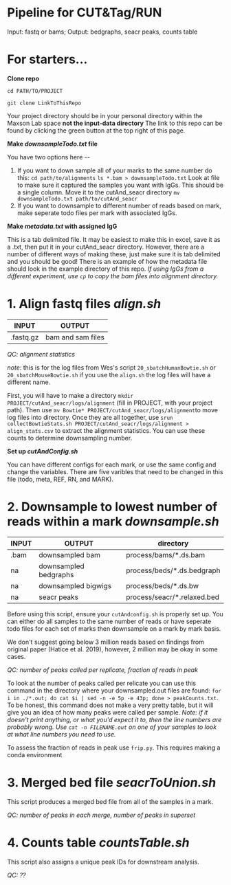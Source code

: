 # Pipeline for CUT&Tag/RUN
Input: fastq or bams; Output: bedgraphs, seacr peaks, counts table

# For starters...

**Clone repo**
  
  `cd PATH/TO/PROJECT`
  
  `git clone LinkToThisRepo`

  Your project directory should be in your personal directory within the Maxson Lab space **not the input-data directory**
  The link to this repo can be found by clicking the green button at the top right of this page.

**Make *downsampleTodo.txt* file**
  
  You have two options here --
  1. If you want to down sample all of your marks to the same number do this:
    `cd path/to/alignments`
    `ls *.bam > downsampleTodo.txt`
    Look at file to make sure it captured the samples you want with IgGs. This should be a single column.
    Move it to the cutAnd_seacr directory
    `mv downsampleTodo.txt path/to/cutAnd_seacr`
  2. If you want to downsample to different number of reads based on mark, make seperate todo files per mark with associated IgGs.

**Make *metadata.txt* with assigned IgG**

  This is a tab delimited file. It may be easiest to make this in excel, save it as a .txt, then put it in your cutAnd_seacr directory. However, there are a number of different ways of making these, just make sure it is tab delimited and you should be good! There is an example of how the metadata file should look in the example directory of this repo. *If using IgGs from a different experiment, use `cp` to copy the bam files into alignment directory.* 

# 1. Align fastq files *align.sh*

INPUT | OUTPUT
------|-------
.fastq.gz| bam and sam files


*QC: alignment statistics* 
  
  *note*: this is for the log files from Wes's script `20_sbatchHumanBowtie.sh` or `20_sbatchMouseBowtie.sh` if you use the `align.sh` the log files will have a different name.
  
  First, you will have to make a directory `mkdir PROJECT/cutAnd_seacr/logs/alignment` (fill in PROJECT, with your project path). Then use `mv Bowtie* PROJECT/cutAnd_seacr/logs/alignment`to move log files into directory. Once they are all together, use `srun collectBowtieStats.sh PROJECT/cutAnd_seacr/logs/alignment > align_stats.csv` to extract the alignment statistics. You can use these counts to determine downsampling number.
  
  **Set up *cutAndConfig.sh***

  You can have different configs for each mark, or use the same config and change the variables. There are five varibles that need to be changed in this file (todo, meta, REF, RN, and MARK).

# 2. Downsample to lowest number of reads within a mark *downsample.sh*

INPUT | OUTPUT | directory
------|-------|-------------
.bam|downsampled bam | process/bams/*.ds.bam
 na|downsampled bedgraphs | process/beds/*.ds.bedgraph
 na|downsampled bigwigs | process/beds/*.ds.bw
 na|seacr peaks| process/seacr/*.relaxed.bed
  
  Before using this script, ensure your `cutAndconfig.sh` is properly set up. You can either do all samples to the same number of reads or have seperate todo files for each set of marks then downsample on a mark by mark basis.
  
  We don't suggest going below 3 million reads based on findings from original paper (Hatice et al. 2019), however, 2 million may be okay in some cases.

*QC: number of peaks called per replicate, fraction of reads in peak*

  To look at the number of peaks called per relicate you can use this command in the directory where your downsampled.out files are found: `for i in ./*.out; do cat $i | sed -n -e 5p -e 43p; done > peakCounts.txt`. To be honest, this command does not make a very pretty table, but it will give you an idea of how many peaks were called per sample. *Note: if it doesn't print anything, or what you'd expect it to, then the line numbers are probably wrong. Use `cat -n FILENAME.out` on one of your samples to look at what line numbers you need to use.*

  To assess the fraction of reads in peak use `frip.py`. This requires making a conda environment
  
# 3. Merged bed file *seacrToUnion.sh*

 This script produces a merged bed file from all of the samples in a mark.
  
*QC: number of peaks in each merge, number of peaks in superset*  

# 4. Counts table *countsTable.sh*

  This script also assigns a unique peak IDs for downstream analysis.
  
 *QC: ??* 
